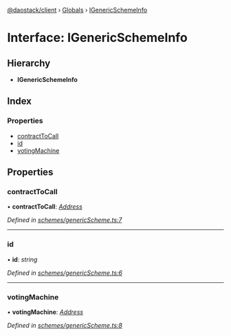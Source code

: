 [@daostack/client](../README.md) › [Globals](../globals.md) › [IGenericSchemeInfo](igenericschemeinfo.md)

# Interface: IGenericSchemeInfo

## Hierarchy

* **IGenericSchemeInfo**

## Index

### Properties

* [contractToCall](igenericschemeinfo.md#contracttocall)
* [id](igenericschemeinfo.md#id)
* [votingMachine](igenericschemeinfo.md#votingmachine)

## Properties

###  contractToCall

• **contractToCall**: *[Address](../globals.md#address)*

*Defined in [schemes/genericScheme.ts:7](https://github.com/daostack/client/blob/e663b6a/src/schemes/genericScheme.ts#L7)*

___

###  id

• **id**: *string*

*Defined in [schemes/genericScheme.ts:6](https://github.com/daostack/client/blob/e663b6a/src/schemes/genericScheme.ts#L6)*

___

###  votingMachine

• **votingMachine**: *[Address](../globals.md#address)*

*Defined in [schemes/genericScheme.ts:8](https://github.com/daostack/client/blob/e663b6a/src/schemes/genericScheme.ts#L8)*
